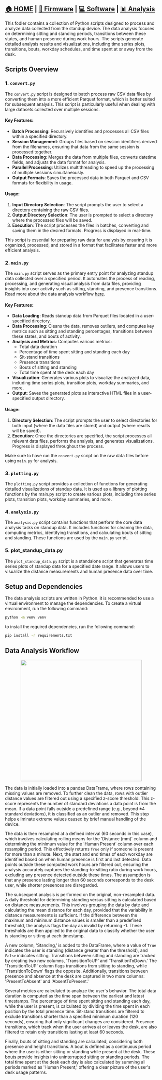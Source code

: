 ## [🏠 HOME](../README.md) | [🔧 Firmware](../Firmware/README.md) | [💻 Software](../Software/README.md) | [📊 Analysis](./README.md)
This fodler contains a collection of Python scripts designed to process and analyze data collected from the standup device. The data analysis focuses on determining sitting and standing periods, transitions between these states, and human presence during work hours. The scripts generate detailed analysis results and visualizations, including time series plots, transitions, bouts, workday schedules, and time spent at or away from the desk.

## Scripts Overview

### 1. `convert.py`
The `convert.py` script is designed to batch process raw CSV data files by converting them into a more efficient Parquet format, which is better suited for subsequent analysis. This script is particularly useful when dealing with large datasets collected over multiple sessions.

#### Key Features:
- **Batch Processing**: Recursively identifies and processes all CSV files within a specified directory.
- **Session Management**: Groups files based on session identifiers derived from the filenames, ensuring that data from the same session is processed together.
- **Data Processing**: Merges the data from multiple files, converts datetime fields, and adjusts the data format for analysis.
- **Parallel Processing**: Utilizes multithreading to speed up the processing of multiple sessions simultaneously.
- **Output Formats**: Saves the processed data in both Parquet and CSV formats for flexibility in usage.

#### Usage:
1. **Input Directory Selection**: The script prompts the user to select a directory containing the raw CSV files.
2. **Output Directory Selection**: The user is prompted to select a directory where the processed files will be saved.
3. **Execution**: The script processes the files in batches, converting and saving them in the desired formats. Progress is displayed in real-time.

This script is essential for preparing raw data for analysis by ensuring it is organized, processed, and stored in a format that facilitates faster and more efficient analysis.

### 2. `main.py`

The `main.py` script serves as the primary entry point for analyzing standup data collected over a specified period. It automates the process of reading, processing, and generating visual analysis from data files, providing insights into user activity such as sitting, standing, and presence transitions. Read more about the data analysis workflow [here](#data-analysis-workflow).

#### Key Features:
- **Data Loading**: Reads standup data from Parquet files located in a user-specified directory.
- **Data Processing**: Cleans the data, removes outliers, and computes key metrics such as sitting and standing percentages, transitions between these states, and bouts of activity.
- **Analysis and Metrics**: Computes various metrics:
  -  Total data duration
  - Percentage of time spent sitting and standing each day
  - Sit-stand transitions
  - Presence transitions
  - Bouts of sitting and standing
  - Total time spent at the desk each day
- **Visualization**: Generates various plots to visualize the analyzed data, including time series plots, transition plots, workday summaries, and more.
- **Output**: Saves the generated plots as interactive HTML files in a user-specified output directory.

#### Usage:
1. **Directory Selection**: The script prompts the user to select directories for both input (where the data files are stored) and output (where results will be saved).
2. **Execution**: Once the directories are specified, the script processes all relevant data files, performs the analysis, and generates visualizations. Progress is displayed throughout the process.

Make sure to have run the `convert.py` script on the raw data files before using `main.py` for analysis.

### 3. `plotting.py`
The `plotting.py` script provides a collection of functions for generating detailed visualizations of standup data. It is used as a library of plotting functions by the main.py script to create various plots, including time series plots, transition plots, workday summaries, and more.

### 4. `analysis.py`
The `analysis.py` script contains functions that perform the core data analysis tasks on standup data. It includes functions for cleaning the data, computing metrics, identifying transitions, and calculating bouts of sitting and standing. These functions are used by the `main.py` script.

### 5. plot_standup_data.py
The `plot_standup_data.py` script is a standalone script that generates time series plots of standup data for a specified date range. It allows users to visualize the distance measurements and human presence data over time.
 
## Setup and Dependencies
The data analysis scripts are written in Python. it is recommended to use a virtual environment to manage the dependencies. To create a virtual environment, run the following command:
```bash
python -m venv venv
```
to install the required dependencies, run the following command:
```bash
pip install -r requirements.txt
```

## Data Analysis Workflow 
<p align="center">
        <img src="../Documentation/Standup Data Analysis Flow Chart.png" width="400">
</p>

The data is initially loaded into a pandas DataFrame, where rows containing missing values are removed. To further clean the data, rows with outlier distance values are filtered out using a specified z-score threshold. This z-score represents the number of standard deviations a data point is from the mean. If a data point falls outside a predefined range (e.g., beyond ±4 standard deviations), it is classified as an outlier and removed. This step helps eliminate extreme values caused by brief manual handling of the device.

The data is then resampled at a defined interval (60 seconds in this case), which involves calculating rolling means for the 'Distance (mm)' column and determining the minimum value for the 'Human Present' column over each resampling period. This effectively returns `True` only if someone is present for more than a minute. Next, the start and end times of each workday are identified based on when human presence is first and last detected. Data points outside these computed work hours are filtered out, ensuring the analysis accurately captures the standing-to-sitting ratio during work hours, excluding any presence detected outside these times. The assumption is that any presence lasting longer than 60 seconds corresponds to the desk user, while shorter presences are disregarded.


The subsequent analysis is performed on the original, non-resampled data. A daily threshold for determining standing versus sitting is calculated based on distance measurements. This involves grouping the data by date and calculating the mean distance for each day, provided that the variability in distance measurements is sufficient. If the difference between the maximum and minimum distance values is smaller than a predefined threshold, the analysis flags the day as invalid by returning -1. These thresholds are then applied to the original data to classify whether the user is standing or sitting at each timestamp.

A new column, 'Standing,' is added to the DataFrame, where a value of `True` indicates the user is standing (distance greater than the threshold), and `False` indicates sitting. Transitions between sitting and standing are tracked by creating two new columns, 'TransitionToUP' and 'TransitionToDown.' The 'TransitionToUP' column flags transitions from sitting to standing, while 'TransitionToDown' flags the opposite. Additionally, transitions between presence and absence at the desk are captured in two more columns: 'PresentToAbsent' and 'AbsentToPresent.'

Several metrics are calculated to analyze the user's behavior. The total data duration is computed as the time span between the earliest and latest timestamps. The percentage of time spent sitting and standing each day, while the user is present, is calculated by dividing the time spent in each position by the total presence time. Sit-stand transitions are filtered to exclude transitions shorter than a specified minimum duration (120 seconds), ensuring that only significant changes are considered. Presence transitions, which track when the user arrives at or leaves the desk, are also filtered to retain only transitions lasting at least 60 seconds.

Finally, bouts of sitting and standing are calculated, considering both presence and height transitions. A bout is defined as a continuous period where the user is either sitting or standing while present at the desk. These bouts provide insights into uninterrupted sitting or standing periods. The total time spent at the desk each day is also calculated by summing all periods marked as 'Human Present,' offering a clear picture of the user's desk usage patterns.